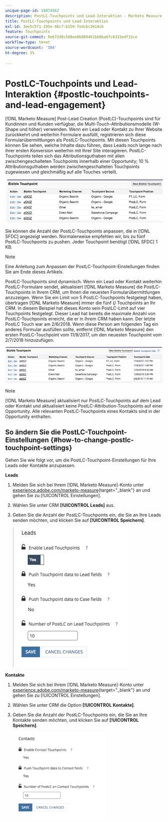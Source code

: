 ```yaml
---
unique-page-id: 18874562
description: PostLC-Touchpoints und Lead-Interaktion - Marketo Measure - Produktdokumentation
title: PostLC-Touchpoints und Lead-Interaktion
exl-id: 3ee5c571-195e-46c7-b150-fedcbc3614cb
feature: Touchpoints
source-git-commit: 9e672d0c568ee0b889461bb8ba6fc6333edf31ce
workflow-type: tm+mt
source-wordcount: '384'
ht-degree: 3%

---
```


# PostLC-Touchpoints und Lead-Interaktion {#postlc-touchpoints-and-lead-engagement}

[!DNL Marketo Measure] Post-Lead Creation (PostLC)-Touchpoints sind für Kundinnen und Kunden verfügbar, die Multi-Touch-Attributionsmodelle (W-Shape und höher) verwenden. Wenn ein Lead oder Kontakt zu Ihrer Website zurückkehrt und weiterhin Formulare ausfüllt, registrieren sich diese Formularübermittlungen als PostLC-Touchpoints. Mit diesen Touchpoints können Sie sehen, welche Inhalte dazu führen, dass Leads noch lange nach ihrer ersten Konversion weiterhin mit Ihrer Site interagieren. PostLC-Touchpoints teilen sich das Attributionsguthaben mit allen zwischengeschalteten Touchpoints innerhalb einer Opportunity; 10 % Attributionsguthaben werden zwischengeschalteten Touchpoints zugewiesen und gleichmäßig auf alle Touches verteilt.

![](assets/1.png)

Sie können die Anzahl der PostLC-Touchpoints anpassen, die in [!DNL SFDC] angezeigt werden. Normalerweise empfehlen wir, bis zu fünf PostLC-Touchpoints zu pushen. Jeder Touchpoint benötigt [!DNL SFDC] 1 KB.

>[!NOTE]
>
>Eine Anleitung zum Anpassen der PostLC-Touchpoint-Einstellungen finden Sie am Ende dieses Artikels.

PostLC-Touchpoints sind dynamisch. Wenn ein Lead oder Kontakt weiterhin PostLC-Formulare sendet, aktualisiert [!DNL Marketo Measure] die PostLC-Touchpoints in Ihrem CRM, um Ihnen die neuesten Formularübermittlungen anzuzeigen. Wenn Sie ein Limit von 5 PostLC-Touchpoints festgelegt haben, übertragen [!DNL Marketo Measure] immer die fünf (_)_ Touchpoints an Ihr CRM.  In diesem Beispiel hat dieses Konto sein PostLC-Limit auf vier Touchpoints festgelegt. Dieser Lead hat bereits die maximale Anzahl von PostLC-Touchpoints erreicht, die er in Ihrem CRM haben kann. Der letzte PostLC Touch war am 2/6/2018. Wenn diese Person am folgenden Tag ein anderes Formular ausfüllen sollte, entfernt [!DNL Marketo Measure] den ersten PostLC-Touchpoint vom 11/9/2017, um den neuesten Touchpoint vom 2/7/2018 hinzuzufügen.

![](assets/2.png)

>[!NOTE]
>
>[!DNL Marketo Measure] aktualisiert nur PostLC-Touchpoints auf dem Lead oder Kontakt und aktualisiert keine PostLC-Attribution-Touchpoints auf einer Opportunity. Alle relevanten PostLC-Touchpoints eines Kontakts sind in der Opportunity enthalten.

## So ändern Sie die PostLC-Touchpoint-Einstellungen {#how-to-change-postlc-touchpoint-settings}

Gehen Sie wie folgt vor, um die PostLC-Touchpoint-Einstellungen für Ihre Leads oder Kontakte anzupassen.

**Leads**

1. Melden Sie sich bei Ihrem [!DNL Marketo Measure]-Konto unter [experience.adobe.com/marketo-measure](https://experience.adobe.com/marketo-measure){target="_blank"} an und gehen Sie zu [!UICONTROL Einstellungen].

1. Wählen Sie unter CRM **[!UICONTROL Leads]** aus.

1. Geben Sie die Anzahl der PostLC-Touchpoints ein, die Sie an Ihre Leads senden möchten, und klicken Sie auf **[!UICONTROL Speichern]**.

   ![](assets/3.png)

**Kontakte**

1. Melden Sie sich bei Ihrem [!DNL Marketo Measure]-Konto unter [experience.adobe.com/marketo-measure](https://experience.adobe.com/marketo-measure){target="_blank"} an und gehen Sie zu [!UICONTROL Einstellungen].

1. Wählen Sie unter CRM die Option **[!UICONTROL Kontakte]**.

1. Geben Sie die Anzahl der PostLC-Touchpoints ein, die Sie an Ihre Kontakte senden möchten, und klicken Sie auf **[!UICONTROL Speichern]**.

   ![](assets/4.png)
